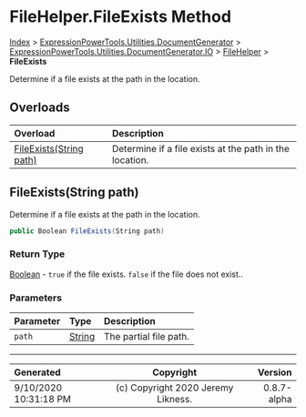 ﻿# FileHelper.FileExists Method

[Index](../index.md) > [ExpressionPowerTools.Utilities.DocumentGenerator](ExpressionPowerTools.Utilities.DocumentGenerator.a.md) > [ExpressionPowerTools.Utilities.DocumentGenerator.IO](ExpressionPowerTools.Utilities.DocumentGenerator.IO.n.md) > [FileHelper](ExpressionPowerTools.Utilities.DocumentGenerator.IO.FileHelper.cs.md) > **FileExists**

Determine if a file exists at the path in the location.

## Overloads

| Overload | Description |
| :-- | :-- |
| [FileExists(String path)](#fileexistsstring-path) | Determine if a file exists at the path in the location. |
## FileExists(String path)

Determine if a file exists at the path in the location.

```csharp
public Boolean FileExists(String path)
```

### Return Type

 [Boolean](https://docs.microsoft.com/dotnet/api/system.boolean)  - `true` if the file exists. `false` if the file does not exist..

### Parameters

| Parameter | Type | Description |
| :-- | :-- | :-- |
| `path` | [String](https://docs.microsoft.com/dotnet/api/system.string) | The partial file path. |



---

| Generated | Copyright | Version |
| :-- | :-: | --: |
| 9/10/2020 10:31:18 PM | (c) Copyright 2020 Jeremy Likness. | 0.8.7-alpha |
